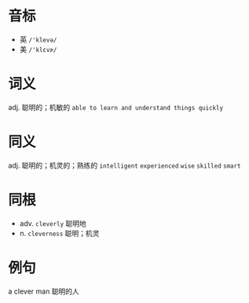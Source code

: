 # 音标

- 英 `/'klevə/`
- 美 `/'klɛvɚ/`

# 词义

adj. 聪明的；机敏的
`able to learn and understand things quickly`

# 同义

adj. 聪明的；机灵的；熟练的
`intelligent` `experienced` `wise` `skilled` `smart`

# 同根

- adv. `cleverly` 聪明地
- n. `cleverness` 聪明；机灵

# 例句

a clever man
聪明的人


